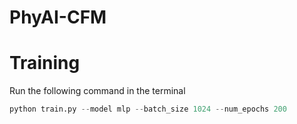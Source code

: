 # PhyAI-CFM

# Training
Run the following command in the terminal
```python
python train.py --model mlp --batch_size 1024 --num_epochs 200
```

